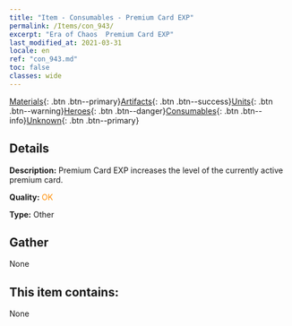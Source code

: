 ```yaml
---
title: "Item - Consumables - Premium Card EXP"
permalink: /Items/con_943/
excerpt: "Era of Chaos  Premium Card EXP"
last_modified_at: 2021-03-31
locale: en
ref: "con_943.md"
toc: false
classes: wide
---
```

 [Materials](/Items/){: .btn .btn--primary}[Artifacts](/Items/Artifacts/){: .btn .btn--success}[Units](/Items/Units/){: .btn .btn--warning}[Heroes](/Items/Heroes/){: .btn .btn--danger}[Consumables](/Items/Consumables/){: .btn .btn--info}[Unknown](/Items/Unknown/){: .btn .btn--primary}

## Details
 **Description:** Premium Card EXP increases the level of the currently active premium card.

 **Quality:** <span style="color: #FF8C00">OK</span>

 **Type:** Other

## Gather

  None

## This item contains:

  None

